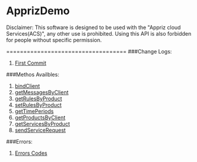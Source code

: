 ApprizDemo
===================================
Disclaimer:
This software is designed to be used with the "Appriz cloud Services(ACS)", any other use is prohibited. Using this API is also forbidden for people without specific permission.

===================================
###Change Logs:
  1. [First Commit](changelogs/2014-07.18.md)

###Methos Availbles:
  1. [bindClient](docs/bindClient.md)
  2. [getMessagesByClient]()
  3. [getRulesByProduct]()
  4. [setRulesByProduct]()
  5. [getTimePeriods]()
  6. [getProductsByClient]()
  7. [getServicesByProduct]()
  8. [sendServiceRequest]()

###Errors:
  1. [Errors Codes]()

